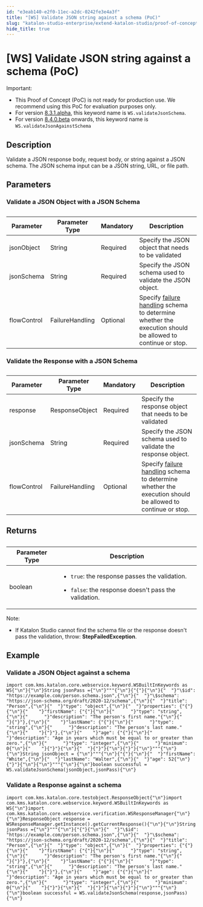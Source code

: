 ```yaml
---
id: "e3eab140-e2f0-11ec-a2dc-0242fe3e4a3f"
title: "[WS] Validate JSON string against a schema (PoC)"
slug: "katalon-studio-enterprise/extend-katalon-studio/proof-of-concept/validate-json-xml-string-against-a-schema-for-api-testing-poc/ws-validate-json-string-against-a-schema-poc"
hide_title: true
---
```


# <a id="id" class="anchor_top_offset"/><a id="ariaid-title1" class="anchor_top_offset"/>[WS] Validate JSON string against a schema (PoC)

<div xmlns="http://www.w3.org/1999/xhtml" className="note important note_important"><span className="note__title">Important:</span> 
  <ul className="ul"><li className="li">This Proof of Concept (PoC) is not ready for production use. We recommend using this PoC for evaluation purposes only.</li><li className="li">For version <a className="xref j-external-link" href="https://github.com/katalon-studio/katalon-studio/releases/tag/v8.3.1.alpha" target="_blank">8.3.1.alpha</a>, this keyword name is <code className="ph codeph">WS.validateJsonSchema</code>.</li><li className="li">For version <a className="xref j-external-link" href="https://github.com/katalon-studio/katalon-studio/releases/tag/v8.4.0.beta" target="_blank">8.4.0.beta</a> onwards, this keyword name is <code className="ph codeph">WS.validateJsonAgainstSchema</code></li></ul>
</div>
    

## <a id="id_1" class="anchor_top_offset"/>Description

    
      
<p xmlns="http://www.w3.org/1999/xhtml" className="p">Validate a JSON response body, request body, or string against a   JSON schema. The JSON schema input can be a JSON string, URL, or   file path.</p> 
    
  
    

## <a id="id_2" class="anchor_top_offset"/>Parameters

    
          
      

### <a id="id_3" class="anchor_top_offset"/>Validate a JSON Object with a JSON Schema

      
        
<table xmlns="http://www.w3.org/1999/xhtml" className="table"><caption /><thead className="thead">     <tr className>       <th className="entry anchor_top_offset" id="id_3__entry__1">Parameter</th>       <th className="entry anchor_top_offset" id="id_3__entry__2">Parameter Type</th>       <th className="entry anchor_top_offset" id="id_3__entry__3">Mandatory</th>       <th className="entry anchor_top_offset" id="id_3__entry__4">Description</th>     </tr>   </thead><tbody className="tbody">     <tr className>       <td className="entry" headers="id_3__entry__1 id_3__entry__2 id_3__entry__3 id_3__entry__4 ">jsonObject</td>       <td className="entry" headers="id_3__entry__1 id_3__entry__2 id_3__entry__3 id_3__entry__4 ">String</td>       <td className="entry" headers="id_3__entry__1 id_3__entry__2 id_3__entry__3 id_3__entry__4 ">Required</td>       <td className="entry" headers="id_3__entry__1 id_3__entry__2 id_3__entry__3 id_3__entry__4 ">Specify the JSON object that needs to be validated</td>     </tr>     <tr className>       <td className="entry" headers="id_3__entry__1 id_3__entry__2 id_3__entry__3 id_3__entry__4 ">jsonSchema</td>       <td className="entry" headers="id_3__entry__1 id_3__entry__2 id_3__entry__3 id_3__entry__4 ">String</td>       <td className="entry" headers="id_3__entry__1 id_3__entry__2 id_3__entry__3 id_3__entry__4 ">Required</td>       <td className="entry" headers="id_3__entry__1 id_3__entry__2 id_3__entry__3 id_3__entry__4 ">Specify the JSON schema used to validate the JSON object.</td>     </tr>     <tr className>       <td className="entry" headers="id_3__entry__1 id_3__entry__2 id_3__entry__3 id_3__entry__4 ">flowControl</td>       <td className="entry" headers="id_3__entry__1 id_3__entry__2 id_3__entry__3 id_3__entry__4 ">FailureHandling</td>       <td className="entry" headers="id_3__entry__1 id_3__entry__2 id_3__entry__3 id_3__entry__4 ">Optional</td>       <td className="entry" headers="id_3__entry__1 id_3__entry__2 id_3__entry__3 id_3__entry__4 ">Specify <a className="xref" href="/docs/katalon-studio-enterprise/error-management/test-maintenance/failure-handling">failure           handling</a> schema to determine whether the execution should be         allowed to continue or stop.</td>     </tr>   </tbody></table> 
      
    

### <a id="id_4" class="anchor_top_offset"/>Validate the  Response with a JSON Schema

<table xmlns="http://www.w3.org/1999/xhtml" className="table"><caption /><thead className="thead"><tr className><th className="entry anchor_top_offset" id="id_4__entry__1">Parameter</th><th className="entry anchor_top_offset" id="id_4__entry__2">Parameter Type</th><th className="entry anchor_top_offset" id="id_4__entry__3">Mandatory</th><th className="entry anchor_top_offset" id="id_4__entry__4">Description</th></tr></thead><tbody className="tbody"><tr className><td className="entry" headers="id_4__entry__1 id_4__entry__2 id_4__entry__3 id_4__entry__4 ">response</td><td className="entry" headers="id_4__entry__1 id_4__entry__2 id_4__entry__3 id_4__entry__4 ">ResponseObject</td><td className="entry" headers="id_4__entry__1 id_4__entry__2 id_4__entry__3 id_4__entry__4 ">Required</td><td className="entry" headers="id_4__entry__1 id_4__entry__2 id_4__entry__3 id_4__entry__4 ">Specify the response object that needs to be validated</td></tr><tr className><td className="entry" headers="id_4__entry__1 id_4__entry__2 id_4__entry__3 id_4__entry__4 ">jsonSchema</td><td className="entry" headers="id_4__entry__1 id_4__entry__2 id_4__entry__3 id_4__entry__4 ">String</td><td className="entry" headers="id_4__entry__1 id_4__entry__2 id_4__entry__3 id_4__entry__4 ">Required</td><td className="entry" headers="id_4__entry__1 id_4__entry__2 id_4__entry__3 id_4__entry__4 ">Specify the JSON schema used to validate the response         object.</td></tr><tr className><td className="entry" headers="id_4__entry__1 id_4__entry__2 id_4__entry__3 id_4__entry__4 ">flowControl</td><td className="entry" headers="id_4__entry__1 id_4__entry__2 id_4__entry__3 id_4__entry__4 ">FailureHandling</td><td className="entry" headers="id_4__entry__1 id_4__entry__2 id_4__entry__3 id_4__entry__4 ">Optional</td><td className="entry" headers="id_4__entry__1 id_4__entry__2 id_4__entry__3 id_4__entry__4 ">Specify <a className="xref" href="/docs/katalon-studio-enterprise/error-management/test-maintenance/failure-handling">failure           handling</a> schema to determine whether the execution should be         allowed to continue or stop.</td></tr></tbody></table> 

## <a id="id_5" class="anchor_top_offset"/>Returns

<table xmlns="http://www.w3.org/1999/xhtml" className="table"><caption /><colgroup><col style={{width: '100%'}} /><col /></colgroup><thead className="thead"><tr className><th className="entry anchor_top_offset" id="id_5__entry__1">Parameter Type</th><th className="entry anchor_top_offset" id="id_5__entry__2">Description</th></tr></thead><tbody className="tbody"><tr className><td className="entry" headers="id_5__entry__1 id_5__entry__2 ">boolean</td><td className="entry" headers="id_5__entry__1 id_5__entry__2 "><ul className="ul"><li className="li"><code className="ph codeph">true</code>: the response passes the validation.</li><li className="li"><p className="p"><code className="ph codeph">false</code>:  the response doesn't pass the validation.</p></li></ul></td></tr></tbody></table> 
<div xmlns="http://www.w3.org/1999/xhtml" className="note note note_note"><span className="note__title">Note:</span> 
  <ul className="ul"><li className="li"><p className="p">If Katalon Studio cannot find the schema file or the response
        doesn't pass the validation, throw:
        <strong className="ph b">StepFailedException</strong>.</p></li></ul>    </div>

## <a id="concept-2382" class="anchor_top_offset"/>Example


### <a id="id_7" class="anchor_top_offset"/>Validate a JSON Object against a schema

<pre xmlns="http://www.w3.org/1999/xhtml" className="pre codeblock"><code>import com.kms.katalon.core.webservice.keyword.WSBuiltInKeywords as WS{"\n"}{"\n"}String jsonPass ={"\n"}"""{"\n"}{"{"}{"\n"}{"  "}"\$id": "https://example.com/person.schema.json",{"\n"}{"  "}"\$schema": "https://json-schema.org/draft/2020-12/schema",{"\n"}{"  "}"title": "Person",{"\n"}{"  "}"type": "object",{"\n"}{"  "}"properties": {"{"}{"\n"}{"    "}"firstName": {"{"}{"\n"}{"      "}"type": "string",{"\n"}{"      "}"description": "The person's first name."{"\n"}{"    "}{"}"},{"\n"}{"    "}"lastName": {"{"}{"\n"}{"      "}"type": "string",{"\n"}{"      "}"description": "The person's last name."{"\n"}{"    "}{"}"},{"\n"}{"    "}"age": {"{"}{"\n"}{"      "}"description": "Age in years which must be equal to or greater than zero.",{"\n"}{"      "}"type": "integer",{"\n"}{"      "}"minimum": 0{"\n"}{"    "}{"}"}{"\n"}{"  "}{"}"}{"\n"}{"}"}{"\n"}"""{"\n"}{"\n"}String jsonObject = {"\n"}"""{"\n"}{"{"}{"\n"}{"  "}"firstName": "White",{"\n"}{"  "}"lastName": "Walter",{"\n"}{"  "}"age": 52{"\n"}{"}"}{"\n"}{"\n"}"""{"\n"}{"\n"}boolean successful = WS.validateJsonSchema(jsonObject,jsonPass){"\n"}</code></pre> 

### <a id="id_8" class="anchor_top_offset"/>Validate a Response against a schema

<pre xmlns="http://www.w3.org/1999/xhtml" className="pre codeblock"><code>import com.kms.katalon.core.testobject.ResponseObject{"\n"}import com.kms.katalon.core.webservice.keyword.WSBuiltInKeywords as WS{"\n"}import com.kms.katalon.core.webservice.verification.WSResponseManager{"\n"}{"\n"}ResponseObject response = WSResponseManager.getInstance().getCurrentResponse(){"\n"}{"\n"}String jsonPass ={"\n"}"""{"\n"}{"{"}{"\n"}{"  "}"\$id": "https://example.com/person.schema.json",{"\n"}{"  "}"\$schema": "https://json-schema.org/draft/2020-12/schema",{"\n"}{"  "}"title": "Person",{"\n"}{"  "}"type": "object",{"\n"}{"  "}"properties": {"{"}{"\n"}{"    "}"firstName": {"{"}{"\n"}{"      "}"type": "string",{"\n"}{"      "}"description": "The person's first name."{"\n"}{"    "}{"}"},{"\n"}{"    "}"lastName": {"{"}{"\n"}{"      "}"type": "string",{"\n"}{"      "}"description": "The person's last name."{"\n"}{"    "}{"}"},{"\n"}{"    "}"age": {"{"}{"\n"}{"      "}"description": "Age in years which must be equal to or greater than zero.",{"\n"}{"      "}"type": "integer",{"\n"}{"      "}"minimum": 0{"\n"}{"    "}{"}"}{"\n"}{"  "}{"}"}{"\n"}{"}"}{"\n"}"""{"\n"}{"\n"}boolean successful = WS.validateJsonSchema(response,jsonPass){"\n"}</code></pre> 
